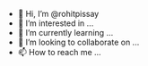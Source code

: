 - 👋 Hi, I’m @rohitpissay
- 👀 I’m interested in ...
- 🌱 I’m currently learning ...
- 💞️ I’m looking to collaborate on ...
- 📫 How to reach me ...

<!---
rohitpissay/rohitpissay is a ✨ special ✨ repository because its `README.md` (this file) appears on your GitHub profile.
You can click the Preview link to take a look at your changes.
--->

